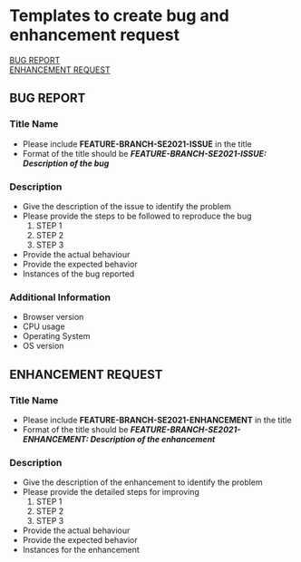 # Templates to create bug and enhancement request

[BUG REPORT](#bug-report)<br/>
[ENHANCEMENT REQUEST](#enhancement-request)

## BUG REPORT
### Title Name
- Please include **FEATURE-BRANCH-SE2021-ISSUE** in the title <br/>
- Format of the title should be  **_FEATURE-BRANCH-SE2021-ISSUE: Description of the bug_**

### Description
- Give the description of the issue to identify the problem
- Please provide the steps to be followed to reproduce the bug
  1. STEP 1
  2. STEP 2 
  3. STEP 3
- Provide the actual behaviour 
- Provide the expected behavior
- Instances of the bug reported

### Additional Information
- Browser version
- CPU usage
- Operating System 
- OS version

## ENHANCEMENT REQUEST
### Title Name
- Please include **FEATURE-BRANCH-SE2021-ENHANCEMENT** in the title <br/>
- Format of the title should be  **_FEATURE-BRANCH-SE2021-ENHANCEMENT: Description of the enhancement_**

### Description
- Give the description of the enhancement to identify the problem
- Please provide the detailed steps for improving
  1. STEP 1
  2. STEP 2
  3. STEP 3
- Provide the actual behaviour 
- Provide the expected behavior
- Instances for the enhancement
